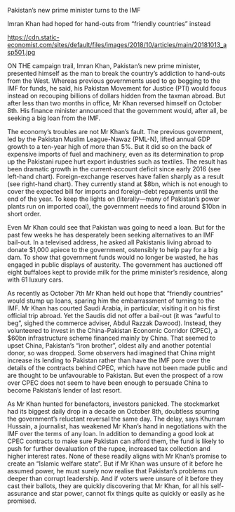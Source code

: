 Pakistan’s new prime minister turns to the IMF

Imran Khan had hoped for hand-outs from “friendly countries” instead

https://cdn.static-economist.com/sites/default/files/images/2018/10/articles/main/20181013_asp501.jpg

ON THE campaign trail, Imran Khan, Pakistan’s new prime minister, presented himself as the man to break the country’s addiction to hand-outs from the West. Whereas previous governments used to go begging to the IMF for funds, he said, his Pakistan Movement for Justice (PTI) would focus instead on recouping billions of dollars hidden from the taxman abroad. But after less than two months in office, Mr Khan reversed himself on October 8th. His finance minister announced that the government would, after all, be seeking a big loan from the IMF.

The economy’s troubles are not Mr Khan’s fault. The previous government, led by the Pakistan Muslim League-Nawaz (PML-N), lifted annual GDP growth to a ten-year high of more than 5%. But it did so on the back of expensive imports of fuel and machinery, even as its determination to prop up the Pakistani rupee hurt export industries such as textiles. The result has been dramatic growth in the current-account deficit since early 2016 (see left-hand chart). Foreign-exchange reserves have fallen sharply as a result (see right-hand chart). They currently stand at $8bn, which is not enough to cover the expected bill for imports and foreign-debt repayments until the end of the year. To keep the lights on (literally—many of Pakistan’s power plants run on imported coal), the government needs to find around $10bn in short order.

Even Mr Khan could see that Pakistan was going to need a loan. But for the past few weeks he has desperately been seeking alternatives to an IMF bail-out. In a televised address, he asked all Pakistanis living abroad to donate $1,000 apiece to the government, ostensibly to help pay for a big dam. To show that government funds would no longer be wasted, he has engaged in public displays of austerity. The government has auctioned off eight buffaloes kept to provide milk for the prime minister’s residence, along with 61 luxury cars.

As recently as October 7th Mr Khan held out hope that “friendly countries” would stump up loans, sparing him the embarrassment of turning to the IMF. Mr Khan has courted Saudi Arabia, in particular, visiting it on his first official trip abroad. Yet the Saudis did not offer a bail-out (it was “awful to beg”, sighed the commerce adviser, Abdul Razzak Dawood). Instead, they volunteered to invest in the China-Pakistan Economic Corridor (CPEC), a $60bn infrastructure scheme financed mainly by China. That seemed to upset China, Pakistan’s “iron brother”, oldest ally and another potential donor, so was dropped. Some observers had imagined that China might increase its lending to Pakistan rather than have the IMF pore over the details of the contracts behind CPEC, which have not been made public and are thought to be unfavourable to Pakistan. But even the prospect of a row over CPEC does not seem to have been enough to persuade China to become Pakistan’s lender of last resort.

As Mr Khan hunted for benefactors, investors panicked. The stockmarket had its biggest daily drop in a decade on October 8th, doubtless spurring the government’s reluctant reversal the same day. The delay, says Khurram Hussain, a journalist, has weakened Mr Khan’s hand in negotiations with the IMF over the terms of any loan. In addition to demanding a good look at CPEC contracts to make sure Pakistan can afford them, the fund is likely to push for further devaluation of the rupee, increased tax collection and higher interest rates. None of these readily aligns with Mr Khan’s promise to create an “Islamic welfare state”. But if Mr Khan was unsure of it before he assumed power, he must surely now realise that Pakistan’s problems run deeper than corrupt leadership. And if voters were unsure of it before they cast their ballots, they are quickly discovering that Mr Khan, for all his self-assurance and star power, cannot fix things quite as quickly or easily as he promised.